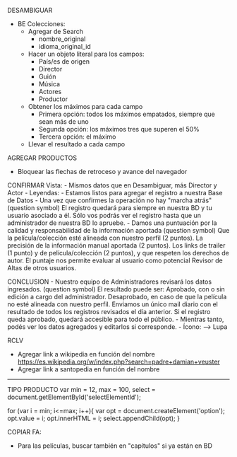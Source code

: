 DESAMBIGUAR
- BE Colecciones:
    - Agregar de Search
        - nombre_original
        - idioma_original_id
    - Hacer un objeto literal para los campos:
        - País/es de origen
        - Director
        - Guión
        - Música
        - Actores
        - Productor
    - Obtener los máximos para cada campo
        - Primera opción: todos los máximos empatados, siempre que sean más de uno
        - Segunda opción: los máximos tres que superen el 50%
        - Tercera opción: el máximo
    - Llevar el resultado a cada campo

AGREGAR PRODUCTOS
- Bloquear las flechas de retroceso y avance del navegador

CONFIRMAR Vista:
    - Mismos datos que en Desambiguar, más Director y Actor
    - Leyendas:
        - Estamos listos para agregar el registro a nuestra Base de Datos
        - Una vez que confirmes la operación no hay "marcha atrás" (question symbol)
            El registro quedará para siempre en nuestra BD y tu usuario asociado a él.
            Sólo vos podrás ver el registro hasta que un administrador de nuestra BD lo apruebe.
        - Damos una puntuación por la calidad y responsabilidad de la información aportada (question symbol)
            Que la película/colección esté alineada con nuestro perfil (2 puntos).
            La precisión de la información manual aportada (2 puntos).
            Los links de trailer (1 punto) y de película/colección (2 puntos), y que respeten los derechos de autor.
            El puntaje nos permite evaluar al usuario como potencial Revisor de Altas de otros usuarios.

CONCLUSION
    - Nuestro equipo de Administradores revisará los datos ingresados. (question symbol)
        El resultado puede ser:
            Aprobado, con o sin edición a cargo del administrador.
            Desaprobado, en caso de que la película no esté alineada con nuestro perfil.
        Enviamos un único mail diario con el resultado de todos los registros revisados el día anterior.
        Si el registro queda aprobado, quedará accesible para todo el público.
    - Mientras tanto, podés ver los datos agregados y editarlos si corresponde.
    - Ícono: --> Lupa

RCLV
- Agregar link a wikipedia en función del nombre
	https://es.wikipedia.org/w/index.php?search=padre+damian+veuster
- Agregar link a santopedia en función del nombre

*******************************************************************************
TIPO PRODUCTO
var min = 12,
    max = 100,
    select = document.getElementById('selectElementId');

for (var i = min; i<=max; i++){
    var opt = document.createElement('option');
    opt.value = i;
    opt.innerHTML = i;
    select.appendChild(opt);
}

COPIAR FA: 
- Para las películas, buscar también en "capítulos" si ya están en BD
